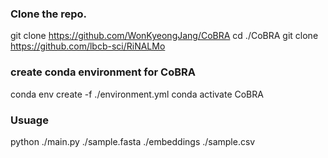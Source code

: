 ### Clone the repo.
git clone https://github.com/WonKyeongJang/CoBRA
cd ./CoBRA
git clone https://github.com/lbcb-sci/RiNALMo

### create conda environment for CoBRA
conda env create -f ./environment.yml
conda activate CoBRA

### Usuage
python ./main.py ./sample.fasta  ./embeddings ./sample.csv
